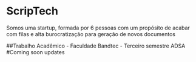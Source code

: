 # ScripTech

Somos uma startup, formada por 6 pessoas
com um propósito de acabar com filas e alta
burocratização para geração de novos
documentos


##Trabalho Acadêmico - Faculdade Bandtec - Terceiro semestre ADSA
#Coming soon updates
